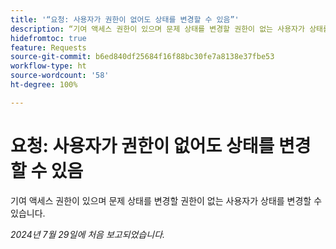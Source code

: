 ```yaml
---
title: '“요청: 사용자가 권한이 없어도 상태를 변경할 수 있음”'
description: “기여 액세스 권한이 있으며 문제 상태를 변경할 권한이 없는 사용자가 상태를 변경할 수 있습니다.”
hidefromtoc: true
feature: Requests
source-git-commit: b6ed840df25684f16f88bc30fe7a8138e37fbe53
workflow-type: ht
source-wordcount: '58'
ht-degree: 100%

---
```



# 요청: 사용자가 권한이 없어도 상태를 변경할 수 있음

기여 액세스 권한이 있으며 문제 상태를 변경할 권한이 없는 사용자가 상태를 변경할 수 있습니다.

_2024년 7월 29일에 처음 보고되었습니다._
